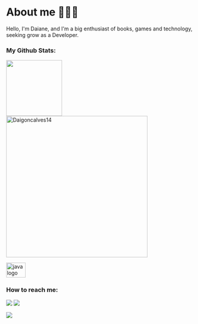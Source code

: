 # About me 👩🏻‍💻
 
 Hello, I'm Daiane, and I'm a big enthusiast of books, games and technology, seeking grow as a Developer. 
 
<h3>My Github Stats:</h3>
<div>
  <div href="https://daigoncalves1409.github.io">
    <img height="150em" src="https://github-readme-stats.vercel.app/api?username=Daigoncalves14&show_icons=true&theme=gruvbox&include_all_commits=true&count_private=true"/>
  <img width="380em" src="https://github-readme-streak-stats.herokuapp.com/?user=Daigoncalves14&theme&show_icons=true&theme=gruvbox&include_all_commits=true&count_private=true" alt="Daigoncalves14" />
</p>
  
  
  
  
<div align="left">
  <img src="https://cdn.jsdelivr.net/gh/devicons/devicon/icons/java/java-original.svg" height="40" width="52" alt="java logo"  />
</div>

###

  <div> 
 <h3>How to reach me:</h3>
  <div> 
  <a href = "mailto:daigoncalves1409@gmail.com"><img src="https://img.shields.io/badge/-Gmail-%23333?style=for-the-badge&logo=gmail&logoColor=white" target="_blank"></a>
  <a href="https://www.linkedin.com/in/daigoncalves/" target="_blank"><img src="https://img.shields.io/badge/-LinkedIn-%230077B5?style=for-the-badge&logo=linkedin&logoColor=white" target="blank"></a>
</div>

  ![](./profile-3d-contrib/profile-night-view.svg)

